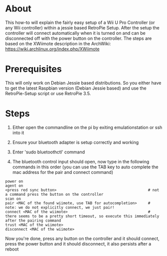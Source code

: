# About
This how-to will explain the fairly easy setup of a Wii U Pro Controller (or any Wii controller) within a jessie based RetroPie Setup. After the setup the controller will connect automatically when it is turned on and can be disconnected off with the power button on the controller.
The steps are based on the XWiimote description in the ArchWiki: https://wiki.archlinux.org/index.php/XWiimote

# Prerequisites
This will only work on Debian Jessie based distributions. So you either have to get the latest Raspbian version (Debian Jessie based) and use the RetroPie-Setup script or use RetroPie 3.5.

# Steps
1. Either open the commandline on the pi by exiting emulationstation or ssh into it

2. Ensure your bluetooth adapter is setup correctly and working

3. Enter 'sudo bluetoothctl' command

4. The bluetooth control input should open, now type in the following commands in this order (you can use the TAB key to auto complete the mac address for the pair and connect command)
```shell
power on
agent on
<press red sync button>                                         # not a command press the button on the controller
scan on
pair <MAC of the found wiimote, use TAB for autocompletion>     # note: we do not explicitly connect, we just pair!
connect <MAC of the wiimote>                                    # there seems to be a pretty short timeout, so execute this immediately after the pairing command
trust <MAC of the wiimote>
disconnect <MAC of the wiimote>
```
Now you're done, press any button on the controller and it should connect, press the power button and it should disconnect, it also persists after a reboot

